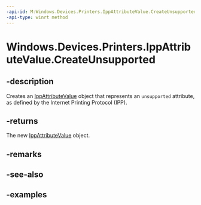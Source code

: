 ```yaml
---
-api-id: M:Windows.Devices.Printers.IppAttributeValue.CreateUnsupported
-api-type: winrt method
---
```


# Windows.Devices.Printers.IppAttributeValue.CreateUnsupported

<!--
public static Windows.Devices.Printers.IppAttributeValue CreateUnsupported ();
-->


## -description

Creates an [IppAttributeValue](ippattributevalue.md) object that represents an `unsupported` attribute, as defined by the Internet Printing Protocol (IPP).

## -returns

The new [IppAttributeValue](ippattributevalue.md) object.

## -remarks

## -see-also

## -examples


